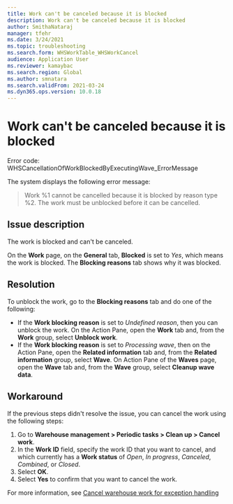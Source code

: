 ```yaml
---
title: Work can't be canceled because it is blocked
description: Work can't be canceled because it is blocked
author: SmithaNataraj
manager: tfehr
ms.date: 3/24/2021
ms.topic: troubleshooting
ms.search.form: WHSWorkTable_WHSWorkCancel
audience: Application User
ms.reviewer: kamaybac
ms.search.region: Global
ms.author: smnatara
ms.search.validFrom: 2021-03-24
ms.dyn365.ops.version: 10.0.18
---
```


# Work can't be canceled because it is blocked

Error code: WHSCancellationOfWorkBlockedByExecutingWave_ErrorMessage

The system displays the following error message:

> Work %1 cannot be cancelled because it is blocked by reason type %2. The work must be unblocked before it can be cancelled.

## Issue description

The work is blocked and can't be canceled.

On the **Work** page, on the **General** tab, **Blocked** is set to *Yes*, which means the work is blocked. The **Blocking reasons** tab shows why it was blocked.

## Resolution

To unblock the work, go to the **Blocking reasons** tab and do one of the following:

- If the **Work blocking reason** is set to *Undefined reason*, then you can unblock the work. On the Action Pane, open the **Work** tab and, from the **Work** group, select **Unblock work**.
- If the **Work blocking reason** is set to *Processing wave*, then on the Action Pane, open the **Related information** tab and, from the **Related information** group, select **Wave**. On Action Pane of the **Waves** page, open the **Wave** tab and, from the **Wave** group, select **Cleanup wave data**.

## Workaround

If the previous steps didn't resolve the issue, you can cancel the work using the following steps:

1. Go to **Warehouse management \> Periodic tasks \> Clean up \> Cancel work**.
1. In the **Work ID** field, specify the work ID that you want to cancel, and which currently has a **Work status** of *Open*, *In progress*, *Canceled*, *Combined*, or *Closed*.
1. Select **OK**.
1. Select **Yes** to confirm that you want to cancel the work.

For more information, see [Cancel warehouse work for exception handling](../../warehousing/cancel-warehouse-work.md)

